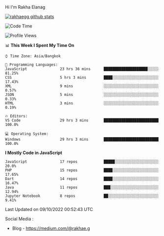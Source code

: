 Hi I'm Rakha Elanag


[![rakhaegg github stats](https://github-readme-stats.vercel.app/api?username=rakhaegg)](https://github.com/rakhaegg/rakhaegg)




<!--START_SECTION:waka-->
![Code Time](http://img.shields.io/badge/Code%20Time-924%20hrs%207%20mins-blue)

![Profile Views](http://img.shields.io/badge/Profile%20Views-0-blue)

📊 **This Week I Spent My Time On** 

```text
⌚︎ Time Zone: Asia/Bangkok

💬 Programming Languages: 
JavaScript               23 hrs 36 mins      ████████████████████░░░░░   81.25% 
CSS                      5 hrs 3 mins        ████░░░░░░░░░░░░░░░░░░░░░   17.43% 
XML                      9 mins              ░░░░░░░░░░░░░░░░░░░░░░░░░   0.57% 
JSON                     5 mins              ░░░░░░░░░░░░░░░░░░░░░░░░░   0.33% 
HTML                     3 mins              ░░░░░░░░░░░░░░░░░░░░░░░░░   0.19%

🔥 Editors: 
VS Code                  29 hrs 3 mins       █████████████████████████   100.0%

💻 Operating System: 
Windows                  29 hrs 3 mins       █████████████████████████   100.0%

```

**I Mostly Code in JavaScript** 

```text
JavaScript               17 repos            █████░░░░░░░░░░░░░░░░░░░░   20.0% 
PHP                      15 repos            ████░░░░░░░░░░░░░░░░░░░░░   17.65% 
Dart                     14 repos            ████░░░░░░░░░░░░░░░░░░░░░   16.47% 
Java                     11 repos            ███░░░░░░░░░░░░░░░░░░░░░░   12.94% 
Jupyter Notebook         8 repos             ██░░░░░░░░░░░░░░░░░░░░░░░   9.41%

```



 Last Updated on 09/10/2022 00:52:43 UTC
<!--END_SECTION:waka-->

Social Media : 
- Blog - https://medium.com/@rakhae.g
